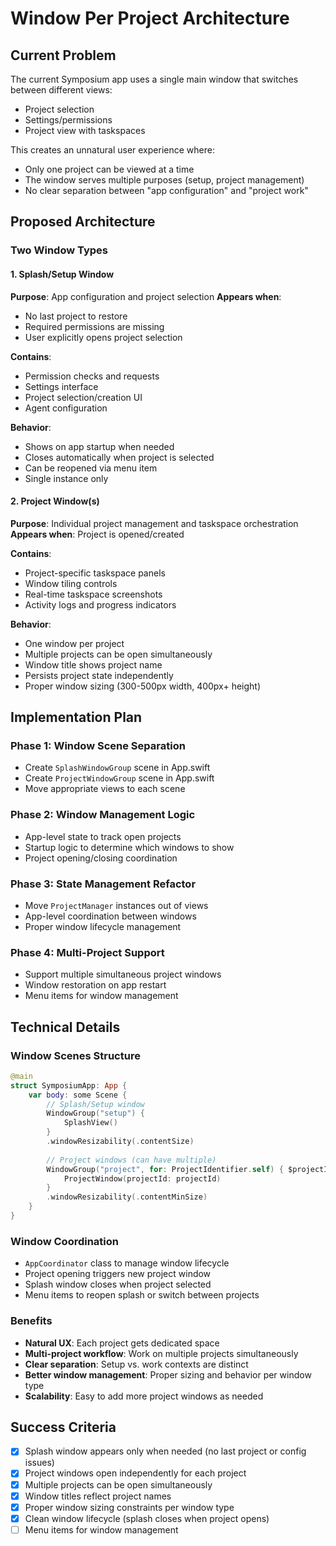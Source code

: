 # Window Per Project Architecture

## Current Problem

The current Symposium app uses a single main window that switches between different views:
- Project selection
- Settings/permissions
- Project view with taskspaces

This creates an unnatural user experience where:
- Only one project can be viewed at a time
- The window serves multiple purposes (setup, project management)
- No clear separation between "app configuration" and "project work"

## Proposed Architecture

### Two Window Types

#### 1. Splash/Setup Window
**Purpose**: App configuration and project selection
**Appears when**:
- No last project to restore
- Required permissions are missing
- User explicitly opens project selection

**Contains**:
- Permission checks and requests
- Settings interface
- Project selection/creation UI
- Agent configuration

**Behavior**:
- Shows on app startup when needed
- Closes automatically when project is selected
- Can be reopened via menu item
- Single instance only

#### 2. Project Window(s)
**Purpose**: Individual project management and taskspace orchestration
**Appears when**: Project is opened/created

**Contains**:
- Project-specific taskspace panels
- Window tiling controls
- Real-time taskspace screenshots
- Activity logs and progress indicators

**Behavior**:
- One window per project
- Multiple projects can be open simultaneously
- Window title shows project name
- Persists project state independently
- Proper window sizing (300-500px width, 400px+ height)

## Implementation Plan

### Phase 1: Window Scene Separation
- Create `SplashWindowGroup` scene in App.swift
- Create `ProjectWindowGroup` scene in App.swift
- Move appropriate views to each scene

### Phase 2: Window Management Logic
- App-level state to track open projects
- Startup logic to determine which windows to show
- Project opening/closing coordination

### Phase 3: State Management Refactor
- Move `ProjectManager` instances out of views
- App-level coordination between windows
- Proper window lifecycle management

### Phase 4: Multi-Project Support
- Support multiple simultaneous project windows
- Window restoration on app restart
- Menu items for window management

## Technical Details

### Window Scenes Structure
```swift
@main
struct SymposiumApp: App {
    var body: some Scene {
        // Splash/Setup window
        WindowGroup("setup") {
            SplashView()
        }
        .windowResizability(.contentSize)
        
        // Project windows (can have multiple)
        WindowGroup("project", for: ProjectIdentifier.self) { $projectId in
            ProjectWindow(projectId: projectId)
        }
        .windowResizability(.contentMinSize)
    }
}
```

### Window Coordination
- `AppCoordinator` class to manage window lifecycle
- Project opening triggers new project window
- Splash window closes when project selected
- Menu items to reopen splash or switch between projects

### Benefits
- **Natural UX**: Each project gets dedicated space
- **Multi-project workflow**: Work on multiple projects simultaneously  
- **Clear separation**: Setup vs. work contexts are distinct
- **Better window management**: Proper sizing and behavior per window type
- **Scalability**: Easy to add more project windows as needed

## Success Criteria
- [x] Splash window appears only when needed (no last project or config issues)
- [x] Project windows open independently for each project
- [x] Multiple projects can be open simultaneously
- [x] Window titles reflect project names
- [x] Proper window sizing constraints per window type
- [x] Clean window lifecycle (splash closes when project opens)
- [ ] Menu items for window management
